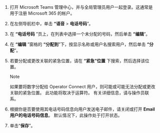 1. 打开 Microsoft Teams 管理中心，并与全局管理员用户一起登录。这通常是用于注册 Microsoft 365 的帐户。

2. 在左侧导航栏中，单击 **“语音** > **电话号码**”。

3. 在 **“电话号码** ”页上，在列表中选择一个未分配的号码，然后单击 **“编辑**”。

4. 在 **“编辑** ”窗格的 **“分配到**”下，按显示名称或用户名搜索用户，然后单击 **“分配**”。

5. 若要分配或更改关联的紧急位置，请在 **“紧急”位置** 下搜索，然后选择该位置。

   > [!NOTE]
   > 如果要将数字分配给 Operator Connect 用户，则可能或可能无法分配或更改关联的紧急位置。 此功能将取决于运算符。 有关详细信息，请与操作员联系。

6. 根据你是否要使用其电话号码信息向用户发送电子邮件，请关闭或打开 **Email用户的电话号码信息**。 默认情况下，此操作处于打开状态。
7. 单击“**保存**”。

